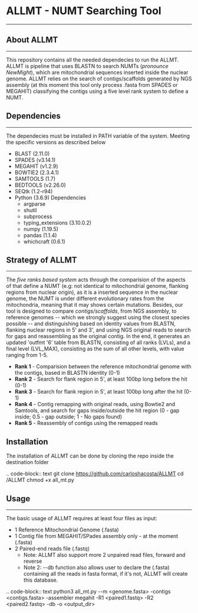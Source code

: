 # ALLMT - NUMT Searching Tool
___

## About ALLMT
___

This repository contains all the needed dependecies to run the ALLMT. ALLMT is pipeline that uses BLASTN to search NUMTs (_pronounce NewMight_), which are mitochondrial sequences inserted inside the nuclear genome. ALLMT relies on the search of contigs/scaffolds generated by NGS assembly (at this moment this tool only process .fasta from SPADES or MEGAHIT) classifying the contigs using a five level rank system to define a NUMT.

## Dependencies 
___

The dependecies must be installed in PATH variable of the system. Meeting the specific versions as described below

* BLAST (2.11.0)
* SPADES (v3.14.1)
* MEGAHIT (v1.2.9)
* BOWTIE2 (2.3.4.1)
* SAMTOOLS (1.7)
* BEDTOOLS (v2.26.0)
* SEQtk (1.2-r94)
* Python (3.6.9) Dependencies
  * argparse
  * shutil
  * subprocess
  * typing_extensions (3.10.0.2)
  * numpy (1.19.5)
  * pandas (1.1.4)
  * whichcraft (0.6.1)

## Strategy of ALLMT
___

The _five ranks based system_ acts through the comparision of the aspects of that define a NUMT (e.g: not identical to mitochondrial genome, flanking regions from nuclear origin), as it is a inserted sequence in the nuclear genome, the NUMT is under different evolutionary rates from the mitochondria, meaning that it may shows certain mutations. Besides, our tool is designed to compare *contigs/scaffolds*, from NGS assembly, to reference genomes -- which we strongly suggest using the closest species possible -- and distinguishing based on identity values from BLASTN, flanking nuclear regions in 5' and 3', and using NGS original reads to search for gaps and reassembling as the original contig. In the end, it generates an updated 'outfmt '6' table from BLASTN, consisting of all ranks (LVLs), and a final level (LVL_MAX), consisting as the sum of all other levels, with value ranging from 1-5.

* **Rank 1** - Comparision between the reference mitochondrial genome with the contigs, based in BLASTN identity (0-1) 
* **Rank 2** - Search for flank region in 5', at least 100bp long before the hit (0-1)
* **Rank 3** - Search for flank region in 5', at least 100bp long after the hit (0-1)
* **Rank 4** - Contig remapping with original reads, using Bowtie2 and Samtools, and search for gaps inside/outside the hit region (0 - gap inside; 0.5 - gap outside; 1 - No gaps found)
* **Rank 5** - Reassembly of contigs using the remapped reads

## Installation

The installation of ALLMT can be done by cloning the repo inside the destination folder

.. code-block:: text
  git clone https://github.com/carloshacosta/ALLMT
  cd /ALLMT
  chmod +x all_mt.py


## Usage
___

The basic usage of ALLMT requires at least four files as input:
* 1 Reference Mitochondrial Genome (.fasta)
* 1 Contig file from MEGAHIT/SPades assembly only - at the moment (.fasta)
* 2 Paired-end reads file (.fastq)
  * Note: ALLMT also support more 2 unpaired read files, forward and reverse
  * Note 2: --db function also allows user to declare the (.fasta) containing all the reads in fasta format, if it's not, ALLMT will create this database. 

.. code-block:: text
  python3 all_mt.py --m <genome.fasta> -contigs <contigs.fasta> -assembler megahit -R1 <paired1.fastq> -R2 <paired2.fastq> -db <database> -o <output_dir>
